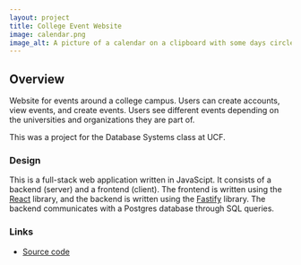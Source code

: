 ```yaml
---
layout: project
title: College Event Website
image: calendar.png
image_alt: A picture of a calendar on a clipboard with some days circled
---
```


## Overview
Website for events around a college campus. Users can create accounts, view events, and create events. Users see different events depending on the universities and organizations they are part of.

This was a project for the Database Systems class at UCF.

### Design
This is a full-stack web application written in JavaScipt. It consists of a backend (server) and a frontend (client). The frontend is written using the [React][react] library, and the backend is written using the [Fastify][fastify] library. The backend communicates with a Postgres database through SQL queries.

### Links
- [Source code][repo]

[repo]: https://github.com/msabur/EventWebsiteProject
[react]: https://react.dev/
[fastify]: https://www.fastify.io/
